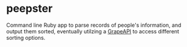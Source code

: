 peepster
========

Command line Ruby app to parse records of people's information, and output them sorted, eventually utilzing a [GrapeAPI](https://github.com/intridea/grape) to access different sorting options.
